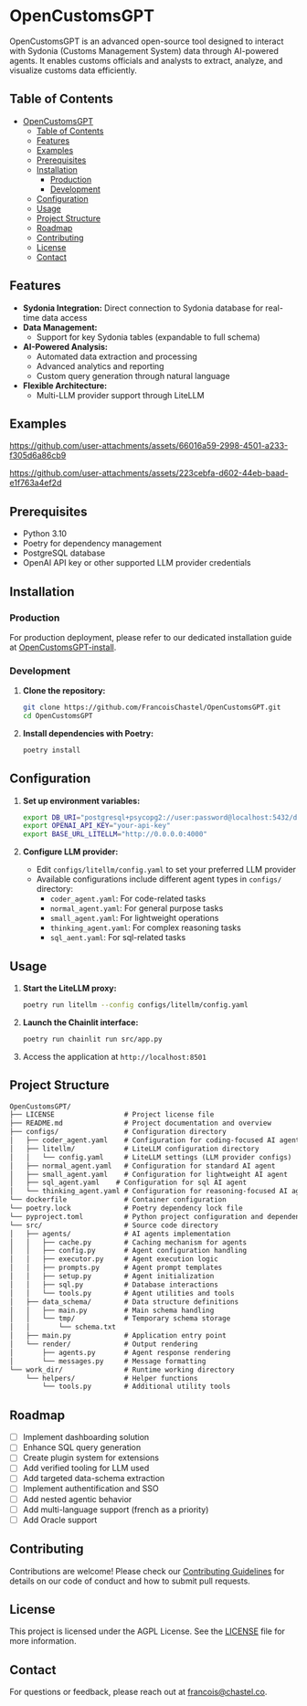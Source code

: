 # OpenCustomsGPT

OpenCustomsGPT is an advanced open-source tool designed to interact with Sydonia (Customs Management System) data through AI-powered agents. It enables customs officials and analysts to extract, analyze, and visualize customs data efficiently.

## Table of Contents

- [OpenCustomsGPT](#opencustomsgpt)
  - [Table of Contents](#table-of-contents)
  - [Features](#features)
  - [Examples](#examples)
  - [Prerequisites](#prerequisites)
  - [Installation](#installation)
    - [Production](#production)
    - [Development](#development)
  - [Configuration](#configuration)
  - [Usage](#usage)
  - [Project Structure](#project-structure)
  - [Roadmap](#roadmap)
  - [Contributing](#contributing)
  - [License](#license)
  - [Contact](#contact)

## Features

- **Sydonia Integration:** Direct connection to Sydonia database for real-time data access
- **Data Management:**
  - Support for key Sydonia tables (expandable to full schema)
- **AI-Powered Analysis:**
  - Automated data extraction and processing
  - Advanced analytics and reporting
  - Custom query generation through natural language
- **Flexible Architecture:**
  - Multi-LLM provider support through LiteLLM

## Examples

https://github.com/user-attachments/assets/66016a59-2998-4501-a233-f305d6a86cb9

https://github.com/user-attachments/assets/223cebfa-d602-44eb-baad-e1f763a4ef2d

## Prerequisites

- Python 3.10
- Poetry for dependency management
- PostgreSQL database
- OpenAI API key or other supported LLM provider credentials

## Installation

### Production

For production deployment, please refer to our dedicated installation guide at [OpenCustomsGPT-install](https://github.com/FrancoisChastel/OpenCustomsGPT-install).

### Development

1. **Clone the repository:**
  
   ```bash
   git clone https://github.com/FrancoisChastel/OpenCustomsGPT.git
   cd OpenCustomsGPT
   ```

2. **Install dependencies with Poetry:**

   ```bash
   poetry install
   ```

## Configuration

1. **Set up environment variables:**

   ```bash
   export DB_URI="postgresql+psycopg2://user:password@localhost:5432/dbname"
   export OPENAI_API_KEY="your-api-key"
   export BASE_URL_LITELLM="http://0.0.0.0:4000"
   ```

2. **Configure LLM provider:**
   - Edit `configs/litellm/config.yaml` to set your preferred LLM provider
   - Available configurations include different agent types in `configs/` directory:
     - `coder_agent.yaml`: For code-related tasks
     - `normal_agent.yaml`: For general purpose tasks
     - `small_agent.yaml`: For lightweight operations
     - `thinking_agent.yaml`: For complex reasoning tasks
     - `sql_aent.yaml`: For sql-related tasks

## Usage

1. **Start the LiteLLM proxy:**

   ```bash
   poetry run litellm --config configs/litellm/config.yaml
   ```

2. **Launch the Chainlit interface:**

   ```bash
   poetry run chainlit run src/app.py
   ```

3. Access the application at `http://localhost:8501`

## Project Structure

```markdown
OpenCustomsGPT/
├── LICENSE                 # Project license file
├── README.md               # Project documentation and overview
├── configs/                # Configuration directory
│   ├── coder_agent.yaml    # Configuration for coding-focused AI agent
│   ├── litellm/            # LiteLLM configuration directory
│   │   └── config.yaml     # LiteLLM settings (LLM provider configs)
│   ├── normal_agent.yaml   # Configuration for standard AI agent
│   ├── small_agent.yaml    # Configuration for lightweight AI agent
│   ├── sql_agent.yaml    # Configuration for sql AI agent
│   └── thinking_agent.yaml # Configuration for reasoning-focused AI agent
└── dockerfile              # Container configuration
└── poetry.lock             # Poetry dependency lock file
└── pyproject.toml          # Python project configuration and dependencies
└── src/                    # Source code directory
│   ├── agents/             # AI agents implementation
│   │   ├── cache.py        # Caching mechanism for agents
│   │   ├── config.py       # Agent configuration handling
│   │   ├── executor.py     # Agent execution logic
│   │   ├── prompts.py      # Agent prompt templates
│   │   ├── setup.py        # Agent initialization
│   │   ├── sql.py          # Database interactions
│   │   └── tools.py        # Agent utilities and tools
│   ├── data_schema/        # Data structure definitions
│   │   ├── main.py         # Main schema handling
│   │   └── tmp/            # Temporary schema storage
│   │       └── schema.txt
│   ├── main.py             # Application entry point
│   └── render/             # Output rendering
│       ├── agents.py       # Agent response rendering
│       └── messages.py     # Message formatting
└── work_dir/               # Runtime working directory
    └── helpers/            # Helper functions
        └── tools.py        # Additional utility tools
```

## Roadmap

- [ ] Implement dashboarding solution
- [ ] Enhance SQL query generation
- [ ] Create plugin system for extensions
- [ ] Add verified tooling for LLM used
- [ ] Add targeted data-schema extraction
- [ ] Implement authentification and SSO
- [ ] Add nested agentic behavior
- [ ] Add multi-language support (french as a priority)
- [ ] Add Oracle support

## Contributing

Contributions are welcome! Please check our [Contributing Guidelines](CONTRIBUTING.md) for details on our code of conduct and how to submit pull requests.

## License

This project is licensed under the AGPL License. See the [LICENSE](LICENSE) file for more information.

## Contact

For questions or feedback, please reach out at [francois@chastel.co](mailto:francois@chastel.co).
